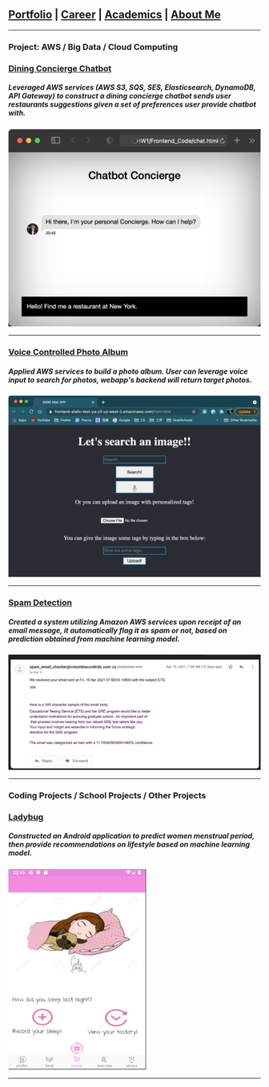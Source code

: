 ## [Portfolio](https://yizhuowu.github.io/) | [Career](/career) | [Academics](/academics) | [About Me](/about)
---

### Project: AWS / Big Data / Cloud Computing 

### [Dining Concierge Chatbot](https://github.com/YizhuoWu/Dining-Robot)

##### Leveraged AWS services (AWS S3, SQS, SES, Elasticsearch, DynamoDB, API Gateway) to construct a dining concierge chatbot sends user restaurants suggestions given a set of preferences user provide chatbot with.
<img src="images/Dining_Concierge_Chat_Bot.png"/>

---
### [Voice Controlled Photo Album](https://github.com/YizhuoWu/6998-Project2-Lambda-search-photos)

##### Applied AWS services to build a photo album. User can leverage voice input to search for photos, webapp's backend will return target photos.
<img src="images/Voice_Controlled_Photo_Album.png"/>

---
### [Spam Detection](https://github.com/YizhuoWu/Spam_Detection)

##### Created a system utilizing Amazon AWS services upon receipt of an email message, it automatically flag it as spam or not, based on prediction obtained from machine learning model.
<img src="images/spam_checker.png"/>

---

### Coding Projects / School Projects / Other Projects

### [Ladybug](https://github.com/YizhuoWu/Ladybug)<br>

##### Constructed an Android application to predict women menstrual period, then provide recommendations on lifestyle based on machine learning model.
<img src="images/Ladybug/s1.png" width="275" height="400"/>


---




